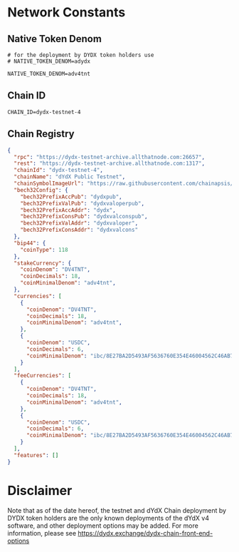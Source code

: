 # Network Constants

## Native Token Denom

```
# for the deployment by DYDX token holders use 
# NATIVE_TOKEN_DENOM=adydx

NATIVE_TOKEN_DENOM=adv4tnt
```

## Chain ID

```
CHAIN_ID=dydx-testnet-4
```

## Chain Registry

```json
{
  "rpc": "https://dydx-testnet-archive.allthatnode.com:26657",
  "rest": "https://dydx-testnet-archive.allthatnode.com:1317",
  "chainId": "dydx-testnet-4",
  "chainName": "dYdX Public Testnet",
  "chainSymbolImageUrl": "https://raw.githubusercontent.com/chainapsis/keplr-chain-registry/main/images/dydx-testnet-4/chain.png",
  "bech32Config": {
    "bech32PrefixAccPub": "dydxpub",
    "bech32PrefixValPub": "dydxvaloperpub",
    "bech32PrefixAccAddr": "dydx",
    "bech32PrefixConsPub": "dydxvalconspub",
    "bech32PrefixValAddr": "dydxvaloper",
    "bech32PrefixConsAddr": "dydxvalcons"
  },
  "bip44": {
    "coinType": 118
  },
  "stakeCurrency": {
    "coinDenom": "DV4TNT",
    "coinDecimals": 18,
    "coinMinimalDenom": "adv4tnt",
  },
  "currencies": [
    {
      "coinDenom": "DV4TNT",
      "coinDecimals": 18,
      "coinMinimalDenom": "adv4tnt",
    },
    {
      "coinDenom": "USDC",
      "coinDecimals": 6,
      "coinMinimalDenom": "ibc/8E27BA2D5493AF5636760E354E46004562C46AB7EC0CC4C1CA14E9E20E2545B5",
    }
  ],
  "feeCurrencies": [
    {
      "coinDenom": "DV4TNT",
      "coinDecimals": 18,
      "coinMinimalDenom": "adv4tnt",
    },
    {
      "coinDenom": "USDC",
      "coinDecimals": 6,
      "coinMinimalDenom": "ibc/8E27BA2D5493AF5636760E354E46004562C46AB7EC0CC4C1CA14E9E20E2545B5",
    }
  ],
  "features": []
}
```

# Disclaimer
Note that as of the date hereof, the testnet and dYdX Chain deployment by DYDX token holders are the only known deployments of the dYdX v4 software, and other deployment options may be added. For more information, please see https://dydx.exchange/dydx-chain-front-end-options
